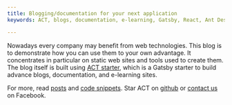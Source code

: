 ```yaml
---
title: Blogging/documentation for your next application 
keywords: ACT, blogs, documentation, e-learning, Gatsby, React, Ant Design, web technologies

---
```


Nowadays every company may benefit from web technologies. This blog is to demonstrate how you can use them to your own advantage. It concentrates in particular on static web sites and tools used to create them. The blog itself is built using [ACT starter](/posts/act-blog/), which is a Gatsby starter to build advance blogs, documentation, and e-learning sites.

For more, read [posts](/posts/) and [code snippets](/snippets/main/intro/). Star ACT on [github](https://github.com/act-labs/gatsby-starter-act-blog "ACT Gatsby starter") or [contact us](https://www.facebook.com/ACT7LAB "ACT Labs contacts") on Facebook.



